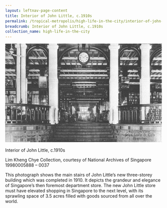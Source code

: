 ```yaml
---
layout: leftnav-page-content
title: Interior of John Little, c.1910s
permalink: /tropical-metropolis/high-life-in-the-city/interior-of-john-little-1910s/
breadcrumb: Interior of John Little, c.1910s
collection_name: high-life-in-the-city
---
```


![Interior of John Little, c.1910s](/images/Sub2-6-Interior-View-John-Little-and-Cos-Premises.jpg)
<div class="custom-caption">
<div><p>Interior of John Little, c.1910s</p></div>
<div>Lim Kheng Chye Collection, courtesy of National Archives of Singapore</div>
<div>19980005888 – 0037</div>
</div>

This photograph shows the main stairs of John Little’s new three-storey building which was completed in 1910. It depicts the grandeur and elegance of Singapore’s then foremost department store. The new John Little store must have elevated shopping in Singapore to the next level, with its sprawling space of 3.5 acres filled with goods sourced from all over the world.
